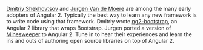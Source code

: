 [Dmitriy Shekhovtsov](https://github.com/valorkin) and [Jurgen Van de Moere](https://twitter.com/jvandemo)
are among the many early adopters of Angular 2. Typically the best way to learn any
new framework is to write code using that framework. Dmitriy wrote 
[ng2-bootstrap](https://github.com/valor-software/ng2-bootstrap), an Angular 2
library that wraps Bootstrap. Jurgen ported a version of 
[Minesweeper](http://www.jvandemo.com/how-to-build-minesweeper-using-angular-2-and-immutable-js/) 
to Angular 2. Tune in to hear their experiences and learn the ins 
and outs of authoring open source libraries on top of Angular 2.
